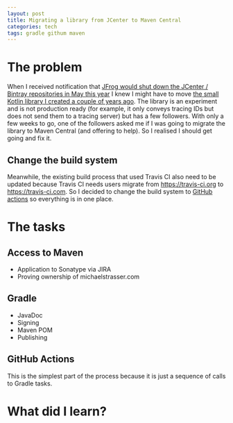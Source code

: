 ```yaml
---
layout: post
title: Migrating a library from JCenter to Maven Central
categories: tech
tags: gradle githum maven
---
```


# The problem

When I received notification that [JFrog would shut down the JCenter / Bintray repositories in 
May this year](https://jfrog.com/blog/into-the-sunset-bintray-jcenter-gocenter-and-chartcenter/)
I knew I might have to move [the small Kotlin library I created a couple of years 
ago](https://github.com/mjstrasser/ktor-features-zipkin). The library is an experiment and 
is not production ready (for example, it only conveys tracing IDs
but does not send them to a tracing server) but has a few followers. With only a few weeks to go,
one of the followers asked me if I was going to migrate the library to Maven Central (and offering
to help). So I realised I should get going and fix it.

## Change the build system

Meanwhile, the existing build process that used Travis CI also need to be updated because Travis CI
needs users migrate from https://travis-ci.org to https://travis-ci.com. So I decided to change the
build system to [GitHub actions](https://github.com/features/actions) so everything is in one place.

# The tasks

## Access to Maven

- Application to Sonatype via JIRA
- Proving ownership of michaelstrasser.com

## Gradle

- JavaDoc
- Signing
- Maven POM
- Publishing

## GitHub Actions

This is the simplest part of the process because it is just a sequence of calls to Gradle tasks.

# What did I learn?



